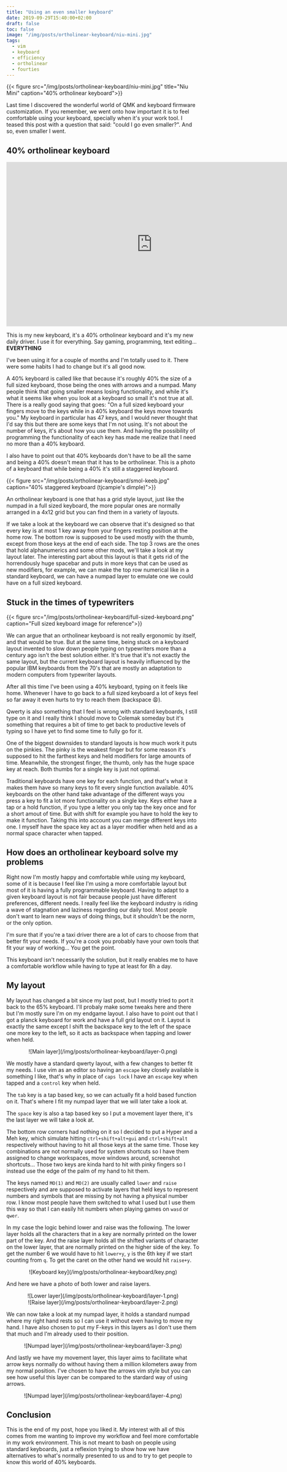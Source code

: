 ```yaml
---
title: "Using an even smaller keyboard"
date: 2019-09-29T15:40:00+02:00
draft: false
toc: false
image: "/img/posts/ortholinear-keyboard/niu-mini.jpg"
tags:
  - vim
  - keyboard
  - efficiency
  - ortholinear
  - fourties
---
```


{{< figure src="/img/posts/ortholinear-keyboard/niu-mini.jpg"
title="Niu Mini" caption="40% ortholinear keyboard">}}

Last time I discovered the wonderful world of QMK and keyboard firmware
customization. If you remember, we went onto how important it is to feel
comfortable using your keyboard, specially when it's your work tool. I teased
this post with a question that said: "could I go even smaller?". And so, even
smaller I went.

## 40% ortholinear keyboard

<center>
    <iframe
    width="760"
    height="428"
    src="https://www.youtube.com/embed/bEPg8kk84gw"
    frameborder="0"
    allow="accelerometer; encrypted-media; gyroscope; picture-in-picture"
    allowfullscreen></iframe>
</center>

This is my new keyboard, it's a 40% ortholinear keyboard and it's my new daily
driver. I use it for everything. Say gaming, programming, text editing...
**EVERYTHING**

I've been using it for a couple of months and I'm totally used to it. There were
some habits I had to change but it's all good now.

A 40% keyboard is called like that because it's roughly 40% the size of a full
sized keyboard, those being the ones with arrows and a numpad. Many people think
that going smaller means losing functionality, and while it's what it seems like
when you look at a keyboard so small it's not true at all. There is a really
good saying that goes: "On a full sized keyboard your fingers move to the keys
while in a 40% keyboard the keys move towards you." My keyboard in particular
has 47 keys, and I would never thought that I'd say this but there are some keys
that I'm not using. It's not about the number of keys, it's about how you use
them. And having the possibility of programming the functionality of each key
has made me realize that I need no more than a 40% keyboard.

I also have to point out that 40% keyboards don't have to be all the same and
being a 40% doesn't mean that it has to be ortholinear. This is a photo of a
keyboard that while being a 40% it's still a staggered keyboard.

{{< figure src="/img/posts/ortholinear-keyboard/smol-keeb.jpg"
caption="40% staggered keyboard (tjcampie's dimple)">}}

An ortholinear keyboard is one that has a grid style layout, just like the
numpad in a full sized keyboard, the more popular ones are normally arranged in
a 4x12 grid but you can find them in a variety of layouts.

If we take a look at the keyboard we can observe that it's designed so that
every key is at most 1 key away from your fingers resting position at the home
row. The bottom row is supposed to be used mostly with the thumb, except from
those keys at the end of each side. The top 3 rows are the ones that hold
alphanumerics and some other mods, we'll take a look at my layout later. The
interesting part about this layout is that it gets rid of the horrendously huge
spacebar and puts in more keys that can be used as new modifiers, for example,
we can make the top row numerical like in a standard keyboard, we can have a
numpad layer to emulate one we could have on a full sized keyboard.

## Stuck in the times of typewriters

{{< figure src="/img/posts/ortholinear-keyboard/full-sized-keyboard.png"
caption="Full sized keyboard image for reference">}}

We can argue that an ortholinear keyboard is not really ergonomic by itself, and
that would be true. But at the same time, being stuck on a keyboard layout
invented to slow down people typing on typewriters more than a century ago isn't
the best solution either. It's true that it's not exactly the same layout, but
the current keyboard layout is heavily influenced by the popular IBM keyboards
from the 70's that are mostly an adaptation to modern computers from typewriter
layouts.

After all this time I've been using a 40% keyboard, typing on it feels like
home. Whenever I have to go back to a full sized keyboard a lot of keys feel so
far away it even hurts to try to reach them (backspace :weary:).

Qwerty is also something that I feel is wrong with standard keyboards, I still
type on it and I really think I should move to Colemak someday but it's
something that requires a bit of time to get back to productive levels of typing
so I have yet to find some time to fully go for it.

One of the biggest downsides to standard layouts is how much work it puts on the
pinkies. The pinky is the weakest finger but for some reason it's supposed to
hit the farthest keys and held modifiers for large amounts of time. Meanwhile,
the strongest finger, the thumb, only has the huge space key at reach. Both
thumbs for a single key is just not optimal.

Traditional keyboards have one key for each function, and that's what it makes
them have so many keys to fit every single function available. 40% keyboards on
the other hand take advantage of the different ways you press a key to fit a lot
more functionality on a single key. Keys either have a tap or a hold function,
if you type a letter you only tap the key once and for a short amout of time.
But with shift for example you have to hold the key to make it function. Taking
this into account you can merge different keys into one. I myself have the space
key act as a layer modifier when held and as a normal space character when
tapped.

## How does an ortholinear keyboard solve my problems

Right now I'm mostly happy and comfortable while using my keyboard, some of it
is because I feel like I'm using a more comfortable layout but most of it is
having a fully programmable keyboard. Having to adapt to a given keyboard layout
is not fair because people just have different preferences, different needs. I
really feel like the keyboard industry is riding a wave of stagnation and
laziness regarding our daily tool. Most people don't want to learn new ways of
doing things, but it shouldn't be the norm, or the only option.

I'm sure that if you're a taxi driver there are a lot of cars to choose from
that better fit your needs. If you're a cook you probably have your own tools
that fit your way of working... You get the point.

This keyboard isn't necessarily the solution, but it really enables me to have a
comfortable workflow while having to type at least for 8h a day.

## My layout

My layout has changed a bit since my last post, but I mostly tried to port it
back to the 65% keyboard. I'll probaly make some tweaks here and there but I'm
mostly sure I'm on my endgame layout. I also have to point out that I got a
planck keyboard for work and have a full grid layout on it. Layout is exactly
the same except I shift the backspace key to the left of the space one more key
to the left, so it acts as backspace when tapping and lower when held.

<center>![Main layer](/img/posts/ortholinear-keyboard/layer-0.png)</center>

We mostly have a standard qwerty layout, with a few changes to better fit my
needs. I use vim as an editor so having an `escape` key closely available is
something I like, that's why in place of `caps lock` I have an `escape` key when
tapped and a `control` key when held.

The `tab` key is a tap based key, so we can actually fit a hold based function
on it. That's where I fit my numpad layer that we will later take a look at.

The `space` key is also a tap based key so I put a movement layer there, it's
the last layer we will take a look at.

The bottom row corners had nothing on it so I decided to put a Hyper and a Meh
key, which simulate hitting `ctrl+shift+alt+gui` and `ctrl+shift+alt`
respectively without having to hit all those keys at the same time. Those key
combinations are not normally used for system shortcuts so I have them assigned
to change workspaces, move windows around, screenshot shortcuts... Those two
keys are kinda hard to hit with pinky fingers so I instead use the edge of the
palm of my hand to hit them.

The keys named `MO(1)` and `MO(2)` are usually called `lower` and `raise`
respectively and are supposed to activate layers that held keys to represent
numbers and symbols that are missing by not having a physical number row. I know
most people have them switched to what I used but I use them this way so that I
can easily hit numbers when playing games on `wasd` or `qwer`.

In my case the logic behind lower and raise was the following. The lower layer
holds all the characters that in a key are normally printed on the lower part of
the key. And the raise layer holds all the shifted variants of character on the
lower layer, that are normally printed on the higher side of the key. To get the
number 6 we would have to hit `lower+y`, `y` is the 6th key if we start counting
from `q`. To get the caret on the other hand we would hit `raise+y`.

<center>![Keyboard key](/img/posts/ortholinear-keyboard/key.png)</center>

And here we have a photo of both lower and raise layers.

<center>![Lower layer](/img/posts/ortholinear-keyboard/layer-1.png)</center>

<center>![Raise layer](/img/posts/ortholinear-keyboard/layer-2.png)</center>

We can now take a look at my numpad layer, it holds a standard numpad where my
right hand rests so I can use it without even having to move my hand. I have
also chosen to put my F-keys in this layers as I don't use them that much and
I'm already used to their position.

<center>![Numpad layer](/img/posts/ortholinear-keyboard/layer-3.png)</center>

And lastly we have my movement layer, this layer aims to facilitate what arrow
keys normally do without having them a million kilometers away from my normal
position. I've chosen to have the arrows vim style but you can see how useful
this layer can be compared to the stardard way of using arrows.

<center>![Numpad layer](/img/posts/ortholinear-keyboard/layer-4.png)</center>

## Conclusion

This is the end of my post, hope you liked it. My interest with all of this
comes from me wanting to improve my workflow and feel more comfortable in my
work environment. This is not meant to bash on people using standard keyboards,
just a reflexion trying to show how we have alternatives to what's normally
presented to us and to try to get people to know this world of 40% keyboards.
